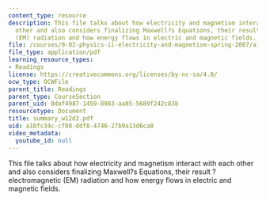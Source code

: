 ```yaml
---
content_type: resource
description: This file talks about how electricity and magnetism interact with each
  other and also considers finalizing Maxwell?s Equations, their result ? electromagnetic
  (EM) radiation and how energy flows in electric and magnetic fields.
file: /courses/8-02-physics-ii-electricity-and-magnetism-spring-2007/a1bfc34ccf08ddf8474627b9a13d6ca8_summary_w12d2.pdf
file_type: application/pdf
learning_resource_types:
- Readings
license: https://creativecommons.org/licenses/by-nc-sa/4.0/
ocw_type: OCWFile
parent_title: Readings
parent_type: CourseSection
parent_uid: 0daf4987-1459-8983-aa85-5689f242c83b
resourcetype: Document
title: summary_w12d2.pdf
uid: a1bfc34c-cf08-ddf8-4746-27b9a13d6ca8
video_metadata:
  youtube_id: null
---
```

This file talks about how electricity and magnetism interact with each other and also considers finalizing Maxwell?s Equations, their result ? electromagnetic (EM) radiation and how energy flows in electric and magnetic fields.